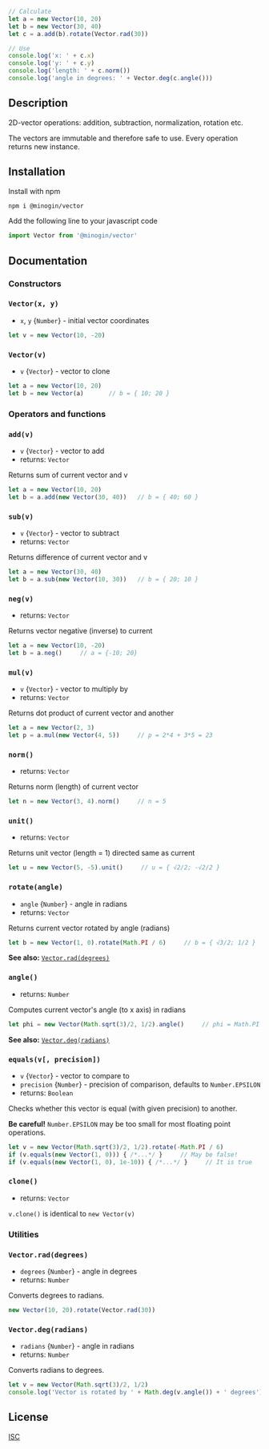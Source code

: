 ```javascript
// Calculate
let a = new Vector(10, 20)  
let b = new Vector(30, 40)
let c = a.add(b).rotate(Vector.rad(30)) 

// Use
console.log('x: ' + c.x)    
console.log('y: ' + c.y)
console.log('length: ' + c.norm())
console.log('angle in degrees: ' + Vector.deg(c.angle()))
```

## Description
2D-vector operations: addition, subtraction, normalization, rotation etc.

The vectors are immutable and therefore safe to use. Every operation returns new instance.

## Installation

Install with npm

```bash
npm i @minogin/vector
```

Add the following line to your javascript code

```javascript
import Vector from '@minogin/vector'
```

## Documentation

### Constructors

### `Vector(x, y)`
* `x`, `y` {`Number`} - initial vector coordinates
```javascript
let v = new Vector(10, -20)
```

### `Vector(v)`
* `v` {`Vector`} - vector to clone
```javascript
let a = new Vector(10, 20)
let b = new Vector(a)       // b = { 10; 20 }
```

### Operators and functions

### `add(v)`

* `v` {`Vector`} - vector to add
* returns: `Vector`
 
Returns sum of current vector and v

```javascript
let a = new Vector(10, 20)
let b = a.add(new Vector(30, 40))   // b = { 40; 60 }
```

### `sub(v)`

* `v` {`Vector`} - vector to subtract
* returns: `Vector`

Returns difference of current vector and v

```javascript
let a = new Vector(30, 40)
let b = a.sub(new Vector(10, 30))   // b = { 20; 10 }
```

### `neg(v)`

* returns: `Vector`

Returns vector negative (inverse) to current

```javascript
let a = new Vector(10, -20)
let b = a.neg()     // a = {-10; 20}
```

### `mul(v)`

* `v` {`Vector`} - vector to multiply by
* returns: `Vector`

Returns dot product of current vector and another  
  
```javascript
let a = new Vector(2, 3)
let p = a.mul(new Vector(4, 5))     // p = 2*4 + 3*5 = 23  
```

### `norm()` 

* returns: `Vector`

Returns norm (length) of current vector

```javascript
let n = new Vector(3, 4).norm()     // n = 5  
```


### `unit()`

* returns: `Vector`

Returns unit vector (length = 1) directed same as current

```javascript
let u = new Vector(5, -5).unit()     // u = { √2/2; -√2/2 }
```

### `rotate(angle)`

* `angle` {`Number`} - angle in radians
* returns: `Vector`

Returns current vector rotated by angle (radians)  

```javascript
let b = new Vector(1, 0).rotate(Math.PI / 6)     // b = { √3/2; 1/2 }
```

**See also:** [`Vector.rad(degrees)`](#rad)

### `angle()`

* returns: `Number`

Computes current vector's angle (to x axis) in radians  

```javascript
let phi = new Vector(Math.sqrt(3)/2, 1/2).angle()     // phi = Math.PI / 6
```

**See also:** [`Vector.deg(radians)`](#deg)

### `equals(v[, precision])`

* `v` {`Vector`} - vector to compare to  
* `precision` {`Number`} - precision of comparison, defaults to `Number.EPSILON`
* returns: `Boolean`

Checks whether this vector is equal (with given precision) to another.

**Be careful!** `Number.EPSILON` may be too small for most floating point operations. 

```javascript
let v = new Vector(Math.sqrt(3)/2, 1/2).rotate(-Math.PI / 6) 
if (v.equals(new Vector(1, 0))) { /*...*/ }     // May be false!
if (v.equals(new Vector(1, 0), 1e-10)) { /*...*/ }     // It is true
```

### `clone()`

* returns: `Vector`

`v.clone()` is identical to `new Vector(v)`


### Utilities

<a name="#rad"></a>
### `Vector.rad(degrees)`

* `degrees` {`Number`} - angle in degrees  
* returns: `Number`

Converts degrees to radians.  

```javascript
new Vector(10, 20).rotate(Vector.rad(30)) 
```

<a name="#deg"></a>
### `Vector.deg(radians)`

* `radians` {`Number`} - angle in radians  
* returns: `Number`

Converts radians to degrees.  

```javascript
let v = new Vector(Math.sqrt(3)/2, 1/2)
console.log('Vector is rotated by ' + Math.deg(v.angle()) + ' degrees')
````

## License

[ISC](https://opensource.org/licenses/ISC)
